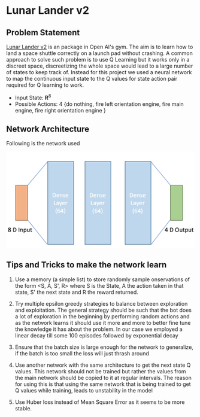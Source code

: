 # Lunar Lander v2

## Problem Statement
[Lunar Lander v2](https://gym.openai.com/envs/LunarLander-v2/) is an package in Open AI's gym. The aim is to learn how to land a space shuttle correctly on a launch pad without crashing. A common approach to solve such problem is to use Q Learning but it works only in a discreet space, discreetizing the whole space would lead to a large number of states to keep track of. Instead for this project we used a neural network to map the continuous input state to the Q values for state action pair required for Q learning to work.

* Input State: **R**<sup>8</sup>
* Possible Actions: 4  {do nothing, fire left orientation engine, fire main engine, fire right orientation engine }

## Network Architecture

Following is the network used 

![Network Architecture](https://github.com/monkeydunkey/Lunar_Lander_v2/blob/master/resources/neuralNetworkArchitecture.png)

## Tips and Tricks to make the network learn
1. Use a memory (a simple list) to store randomly sample onservations of the form <S, A, S', R> where S is the State, A the action taken in that state, S' the next state and R the reward returned.

2. Try multiple epsilon greedy strategies to balance between exploration and exploitation. The general strategy should be such that the bot does a lot of exploration in the beginning by performing random actions and as the network learns it should use it more and more to better fine tune the knowledge it has about the problem. In our case we employed a linear decay till some 100 episodes followed by exponential decay

3. Ensure that the batch size is large enough for the network to generalize, if the batch is too small the loss will just thrash around

4. Use another network with the same architecture to get the next state Q values. This network should not be trained but rather the values from the main network should be copied to it at regular intervals. The reason for using this is that using the same network that is being trained to get Q values while training, leads to unstability in the model

5. Use Huber loss instead of Mean Square Error as it seems to be more stable.
